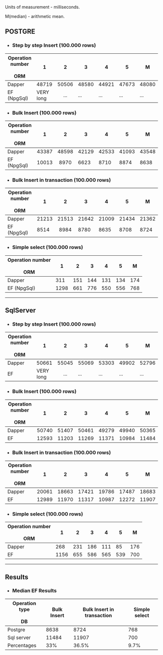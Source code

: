Units of measurement - milliseconds.

M(median) - arithmetic mean.
## POSTGRE

- ### Step by step Insert (100.000 rows)
| Operation number<br><br>ORM | 1 | 2 | 3 | 4 | 5 | M |
| ---- | ---- | :--: | ---- | ---- | ---- | ---- |
| Dapper | 48719 | 50506 | 48580 | 44921 | 47673 | 48080 |
| EF (NpgSql) | VERY long | ... | ... | ... | ... | ... |

- ### Bulk Insert (100.000 rows)
| Operation number<br><br>ORM | 1 | 2 | 3 | 4 | 5 | M |
| ---- | ---- | :--: | ---- | ---- | ---- | ---- |
| Dapper | 43387 | 48598 | 42129 | 42533 | 41093 | 43548 |
| EF (NpgSql) | 10013 | 8970 | 6623 | 8710 | 8874 | 8638 |

- ### Bulk Insert in transaction (100.000 rows)
| Operation number<br><br>ORM | 1 | 2 | 3 | 4 | 5 | M |
| ---- | ---- | :--: | ---- | ---- | ---- | ---- |
| Dapper | 21213 | 21513 | 21642 | 21009 | 21434<br> | 21362 |
| EF (NpgSql) | 8514 | 8984 | 8780 | 8635 | 8708 | 8724 |

- ### Simple select (100.000 rows)
| Operation number<br><br>ORM | 1 | 2 | 3 | 4 | 5 | M |
| ---- | ---- | :--: | ---- | ---- | ---- | ---- |
| Dapper | 311 | 151 | 144 | 131 | 134 | 174 |
| EF (NpgSql) | 1298 | 661 | 776 | 550 | 556 | 768 |

---------------------------------

## SqlServer

- ### Step by step Insert (100.000 rows)
| Operation number<br><br>ORM | 1 | 2 | 3 | 4 | 5 | M |
| ---- | ---- | :--: | ---- | ---- | ---- | ---- |
| Dapper | 50661 | 55045 | 55069 | 53303 | 49902 | 52796 |
| EF | VERY long | ... | ... | ... | ... | ... |

- ### Bulk Insert (100.000 rows)
| Operation number<br><br>ORM | 1 | 2 | 3 | 4 | 5 | M |
| ---- | ---- | :--: | ---- | ---- | ---- | ---- |
| Dapper | 50740 | 51407 | 50461 | 49279 | 49940 | 50365 |
| EF | 12593 | 11203 | 11269 | 11371 | 10984 | 11484 |

- ### Bulk Insert in transaction (100.000 rows)
| Operation number<br><br>ORM | 1 | 2 | 3 | 4 | 5 | M |
| ---- | ---- | :--: | ---- | ---- | ---- | ---- |
| Dapper | 20061 | 18663 | 17421 | 19786 | 17487 | 18683 |
| EF | 12989 | 11970 | 11317 | 10987 | 12272 | 11907 |

- ### Simple select (100.000 rows)
| Operation number<br><br>ORM | 1 | 2 | 3 | 4 | 5 | M |
| ---- | ---- | :--: | ---- | ---- | ---- | ---- |
| Dapper | 268 | 231 | 186 | 111 | 85 | 176 |
| EF | 1156 | 655 | 586 | 565 | 539 | 700 |

---------------------------------------------------------
## Results

- ### Median EF Results
| Operation type<br><br>DB | Bulk Insert | Bulk Insert in transaction | Simple select |
| ---- | ---- | ---- | ---- |
| Postgre | 8638 | 8724 | 768 |
| Sql server | 11484 | 11907 | 700 |
| Percentages | 33% | 36.5% | 9.7% |
